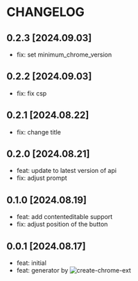 # CHANGELOG

## 0.2.3 [2024.09.03]

- fix: set minimum_chrome_version

## 0.2.2 [2024.09.03]

- fix: fix csp

## 0.2.1 [2024.08.22]

- fix: change title

## 0.2.0 [2024.08.21]

- feat: update to latest version of api
- fix: adjust prompt

## 0.1.0 [2024.08.19]

- feat: add contenteditable support
- fix: adjust position of the button

## 0.0.1 [2024.08.17]

- feat: initial
- feat: generator by ![create-chrome-ext](https://github.com/guocaoyi/create-chrome-ext)

